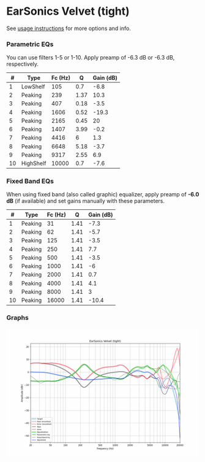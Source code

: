 # EarSonics Velvet (tight)
See [usage instructions](https://github.com/jaakkopasanen/AutoEq#usage) for more options and info.

### Parametric EQs
You can use filters 1-5 or 1-10. Apply preamp of -6.3 dB or -6.3 dB, respectively.

|   # | Type      |   Fc (Hz) |    Q |   Gain (dB) |
|-----|-----------|-----------|------|-------------|
|   1 | LowShelf  |       105 | 0.7  |        -6.8 |
|   2 | Peaking   |       239 | 1.37 |        10.3 |
|   3 | Peaking   |       407 | 0.18 |        -3.5 |
|   4 | Peaking   |      1606 | 0.52 |       -19.3 |
|   5 | Peaking   |      2165 | 0.45 |        20   |
|   6 | Peaking   |      1407 | 3.99 |        -0.2 |
|   7 | Peaking   |      4416 | 6    |         1.3 |
|   8 | Peaking   |      6648 | 5.18 |        -3.7 |
|   9 | Peaking   |      9317 | 2.55 |         6.9 |
|  10 | HighShelf |     10000 | 0.7  |        -7.6 |

### Fixed Band EQs
When using fixed band (also called graphic) equalizer, apply preamp of **-6.0 dB** (if available) and set gains manually with these parameters.

|   # | Type    |   Fc (Hz) |    Q |   Gain (dB) |
|-----|---------|-----------|------|-------------|
|   1 | Peaking |        31 | 1.41 |        -7.3 |
|   2 | Peaking |        62 | 1.41 |        -5.7 |
|   3 | Peaking |       125 | 1.41 |        -3.5 |
|   4 | Peaking |       250 | 1.41 |         7.7 |
|   5 | Peaking |       500 | 1.41 |        -3.5 |
|   6 | Peaking |      1000 | 1.41 |        -6   |
|   7 | Peaking |      2000 | 1.41 |         0.7 |
|   8 | Peaking |      4000 | 1.41 |         4.1 |
|   9 | Peaking |      8000 | 1.41 |         3   |
|  10 | Peaking |     16000 | 1.41 |       -10.4 |

### Graphs
![](./EarSonics%20Velvet%20(tight).png)
